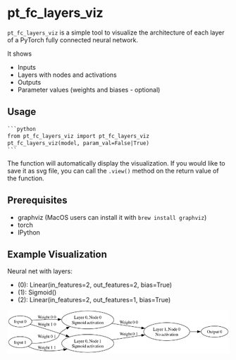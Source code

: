 # pt_fc_layers_viz

`pt_fc_layers_viz` is a simple tool to visualize the architecture of each layer of a PyTorch fully connected neural network.

It shows

- Inputs
- Layers with nodes and activations
- Outputs
- Parameter values (weights and biases - optional)

## Usage

    ```python
    from pt_fc_layers_viz import pt_fc_layers_viz
    pt_fc_layers_viz(model, param_val=False|True)
    ```

The function will automatically display the visualization. If you would like to save it as svg file, you can call the `.view()` method on the return value of the function.

## Prerequisites

- graphviz (MacOS users can install it with `brew install graphviz`)
- torch
- IPython

## Example Visualization

Neural net with layers:

- (0): Linear(in_features=2, out_features=2, bias=True)
- (1): Sigmoid()
- (2): Linear(in_features=2, out_features=1, bias=True)

![Example Visualization](https://github.com/repetitioestmaterstudiorum/pt_fc_layers_viz/blob/main/assets/visualization-xor-model.png?raw=true)
